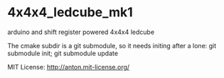 4x4x4_ledcube_mk1
=================

arduino and shift register powered 4x4x4 ledcube

The cmake subdir is a git submodule, so it needs initing after a lone:
git submodule init; git submodule update


MIT License: http://anton.mit-license.org/
